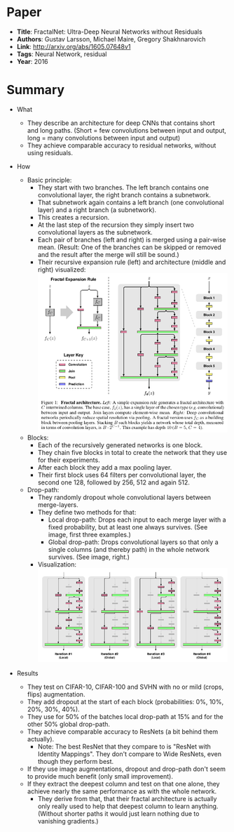# Paper

* **Title**: FractalNet: Ultra-Deep Neural Networks without Residuals
* **Authors**: Gustav Larsson, Michael Maire, Gregory Shakhnarovich
* **Link**: http://arxiv.org/abs/1605.07648v1
* **Tags**: Neural Network, residual
* **Year**: 2016

# Summary

* What
  * They describe an architecture for deep CNNs that contains short and long paths. (Short = few convolutions between input and output, long = many convolutions between input and output)
  * They achieve comparable accuracy to residual networks, without using residuals.

* How
  * Basic principle:
    * They start with two branches. The left branch contains one convolutional layer, the right branch contains a subnetwork.
    * That subnetwork again contains a left branch (one convolutional layer) and a right branch (a subnetwork).
    * This creates a recursion.
    * At the last step of the recursion they simply insert two convolutional layers as the subnetwork.
    * Each pair of branches (left and right) is merged using a pair-wise mean. (Result: One of the branches can be skipped or removed and the result after the merge will still be sound.)
    * Their recursive expansion rule (left) and architecture (middle and right) visualized:
      ![Architecture](images/FractalNet_Ultra-Deep_Networks_without_Residuals__architecture.png?raw=true "Architecture")
  * Blocks:
    * Each of the recursively generated networks is one block.
    * They chain five blocks in total to create the network that they use for their experiments.
    * After each block they add a max pooling layer.
    * Their first block uses 64 filters per convolutional layer, the second one 128, followed by 256, 512 and again 512.
  * Drop-path:
    * They randomly dropout whole convolutional layers between merge-layers.
    * They define two methods for that:
      * Local drop-path: Drops each input to each merge layer with a fixed probability, but at least one always survives. (See image, first three examples.)
      * Global drop-path: Drops convolutional layers so that only a single columns (and thereby path) in the whole network survives. (See image, right.)
    * Visualization:
      ![Drop-path](images/FractalNet_Ultra-Deep_Networks_without_Residuals__drop_path.png?raw=true "Drop-path")

* Results
  * They test on CIFAR-10, CIFAR-100 and SVHN with no or mild (crops, flips) augmentation.
  * They add dropout at the start of each block (probabilities: 0%, 10%, 20%, 30%, 40%).
  * They use for 50% of the batches local drop-path at 15% and for the other 50% global drop-path.
  * They achieve comparable accuracy to ResNets (a bit behind them actually).
    * Note: The best ResNet that they compare to is "ResNet with Identity Mappings". They don't compare to Wide ResNets, even though they perform best.
  * If they use image augmentations, dropout and drop-path don't seem to provide much benefit (only small improvement).
  * If they extract the deepest column and test on that one alone, they achieve nearly the same performance as with the whole network.
    * They derive from that, that their fractal architecture is actually only really used to help that deepest column to learn anything. (Without shorter paths it would just learn nothing due to vanishing gradients.)


